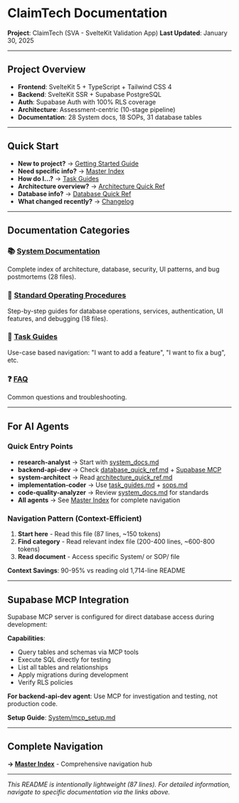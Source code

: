 # ClaimTech Documentation

**Project**: ClaimTech (SVA - SvelteKit Validation App)
**Last Updated**: January 30, 2025

---

## Project Overview

- **Frontend**: SvelteKit 5 + TypeScript + Tailwind CSS 4
- **Backend**: SvelteKit SSR + Supabase PostgreSQL
- **Auth**: Supabase Auth with 100% RLS coverage
- **Architecture**: Assessment-centric (10-stage pipeline)
- **Documentation**: 28 System docs, 18 SOPs, 31 database tables

---

## Quick Start

- **New to project?** → [Getting Started Guide](./README/index.md#getting-started)
- **Need specific info?** → [Master Index](./README/index.md)
- **How do I...?** → [Task Guides](./README/task_guides.md)
- **Architecture overview?** → [Architecture Quick Ref](./README/architecture_quick_ref.md)
- **Database info?** → [Database Quick Ref](./README/database_quick_ref.md)
- **What changed recently?** → [Changelog](./README/changelog.md)

---

## Documentation Categories

### 📚 [System Documentation](./README/system_docs.md)
Complete index of architecture, database, security, UI patterns, and bug postmortems (28 files).

### 📝 [Standard Operating Procedures](./README/sops.md)
Step-by-step guides for database operations, services, authentication, UI features, and debugging (18 files).

### 🎯 [Task Guides](./README/task_guides.md)
Use-case based navigation: "I want to add a feature", "I want to fix a bug", etc.

### ❓ [FAQ](./README/faq.md)
Common questions and troubleshooting.

---

## For AI Agents

### Quick Entry Points
- **research-analyst** → Start with [system_docs.md](./README/system_docs.md)
- **backend-api-dev** → Check [database_quick_ref.md](./README/database_quick_ref.md) + [Supabase MCP](#supabase-mcp-integration)
- **system-architect** → Read [architecture_quick_ref.md](./README/architecture_quick_ref.md)
- **implementation-coder** → Use [task_guides.md](./README/task_guides.md) + [sops.md](./README/sops.md)
- **code-quality-analyzer** → Review [system_docs.md](./README/system_docs.md) for standards
- **All agents** → See [Master Index](./README/index.md) for complete navigation

### Navigation Pattern (Context-Efficient)
1. **Start here** - Read this file (87 lines, ~150 tokens)
2. **Find category** - Read relevant index file (200-400 lines, ~600-800 tokens)
3. **Read document** - Access specific System/ or SOP/ file

**Context Savings**: 90-95% vs reading old 1,714-line README

---

## Supabase MCP Integration

Supabase MCP server is configured for direct database access during development:

**Capabilities**:
- Query tables and schemas via MCP tools
- Execute SQL directly for testing
- List all tables and relationships
- Apply migrations during development
- Verify RLS policies

**For backend-api-dev agent**: Use MCP for investigation and testing, not production code.

**Setup Guide**: [System/mcp_setup.md](./System/mcp_setup.md)

---

## Complete Navigation

**→ [Master Index](./README/index.md)** - Comprehensive navigation hub

---

*This README is intentionally lightweight (87 lines). For detailed information, navigate to specific documentation via the links above.*
